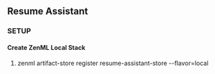## Resume Assistant

### SETUP

#### Create ZenML Local Stack
1. zenml artifact-store register resume-assistant-store --flavor=local 